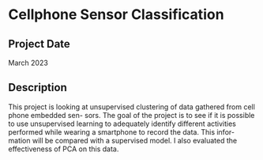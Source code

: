 # Cellphone Sensor Classification 

## Project Date
March 2023
## Description
This project is looking at unsupervised clustering of data gathered from cell phone embedded sen-
sors. The goal of the project is to see if it is possible to use unsupervised learning to adequately
identify different activities performed while wearing a smartphone to record the data. This infor-
mation will be compared with a supervised model. I also evaluated the effectiveness of PCA on
this data.
